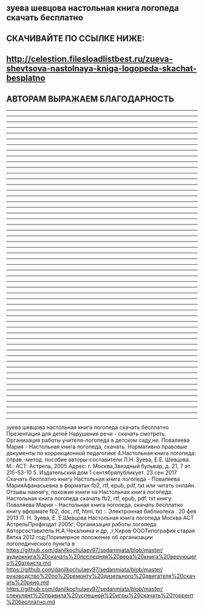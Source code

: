 зуева шевцова настольная книга логопеда скачать бесплатно
--------------------------------------------------
СКАЧИВАЙТЕ ПО ССЫЛКЕ НИЖЕ:
--------------------------------------------------
http://celestion.filesloadlistbest.ru/zueva-shevtsova-nastolnaya-kniga-logopeda-skachat-besplatno
--------------------------------------------------
АВТОРАМ ВЫРАЖАЕМ БЛАГОДАРНОСТЬ
--------------------------------------------------
--------------------------------------------------
--------------------------------------------------
--------------------------------------------------
--------------------------------------------------
--------------------------------------------------
--------------------------------------------------
--------------------------------------------------
--------------------------------------------------
--------------------------------------------------
--------------------------------------------------
--------------------------------------------------
--------------------------------------------------
--------------------------------------------------
--------------------------------------------------
--------------------------------------------------
--------------------------------------------------
--------------------------------------------------
--------------------------------------------------
--------------------------------------------------
--------------------------------------------------
--------------------------------------------------
--------------------------------------------------
--------------------------------------------------
--------------------------------------------------
--------------------------------------------------
--------------------------------------------------
--------------------------------------------------
--------------------------------------------------
--------------------------------------------------
--------------------------------------------------
--------------------------------------------------
--------------------------------------------------
--------------------------------------------------
--------------------------------------------------
--------------------------------------------------
--------------------------------------------------
--------------------------------------------------
--------------------------------------------------
--------------------------------------------------
--------------------------------------------------
--------------------------------------------------
--------------------------------------------------
--------------------------------------------------
--------------------------------------------------
--------------------------------------------------
--------------------------------------------------
--------------------------------------------------
--------------------------------------------------
--------------------------------------------------
--------------------------------------------------
--------------------------------------------------
--------------------------------------------------
--------------------------------------------------
--------------------------------------------------
--------------------------------------------------
зуева шевцова настольная книга логопеда скачать бесплатно Презентация для детей Нарушения речи  - скачать смотреть. Организация работы учителя-логопеда в детском саду,не. Поваляева Мария - Настольная книга логопеда, скачать. Нормативно правовые документы по коррекционной педагогике 4.Настольная книга логопеда: справ.-метод. пособие  авторы-составители Л.Н. Зуева, Е.Е. Шевцова.  М.: АСТ: Астрель, 2005  Адрес: г. Москва,Звездный бульвар, д. 21, 7 эт. 215-53-10 5. Издательский дом 1 сентябряпубликует. 23 сен 2017  Скачать бесплатно книгу Настольная книга логопеда - Поваляева МарияАфанасьевна в форматах fb2, rtf, epub, pdf, txt или читать онлайн. Отзывы накнигу, похожие книги на Настольная книга логопеда. Настольная книга логопеда скачать fb2, rtf, epub, pdf, txt книгу. Поваляева Мария - Настольная книга логопеда, скачать бесплатно книгу вформате fb2, doc, rtf, html, txt :: Электронная библиотека . 20 фев 2013  Л. Н. Зуева, Е. Е.Шевцова Настольная книга логопеда Москва АСТ АстрельПрофиздат 2005г; Организация работы логопеда Авторсоставитель Н.А.Чекалкина и др, ,г,Киров ОООТипография старая Вятка 2012 год;Ппримерное положение об организации логопедического пункта в
https://github.com/danilkochulaev97/sedanmiata/blob/master/аудиокнига%20скачать%20последняя%20вера%20книга%20верующего%20атеиста.md
https://github.com/danilkochulaev97/sedanmiata/blob/master/руководство%20по%20ремонту%20дизельного%20двигателя%20скачать%20рено.md
https://github.com/danilkochulaev97/sedanmiata/blob/master/спекулянт%20правила%20успешной%20игры%20скачать%20торрент%20бесплатно.md